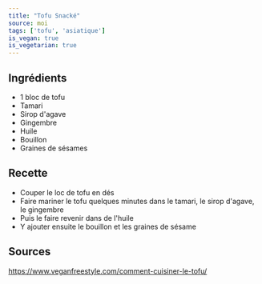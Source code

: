```yaml
---
title: "Tofu Snacké"
source: moi
tags: ['tofu', 'asiatique']
is_vegan: true
is_vegetarian: true
---
```


## Ingrédients
- 1 bloc de tofu
- Tamari
- Sirop d'agave
- Gingembre
- Huile
- Bouillon
- Graines de sésames

## Recette

- Couper le loc de tofu en dés
- Faire mariner le tofu quelques minutes dans le tamari, le sirop d'agave, le gingembre
- Puis le faire revenir dans de l'huile
- Y ajouter ensuite le bouillon et les graines de sésame


## Sources
https://www.veganfreestyle.com/comment-cuisiner-le-tofu/